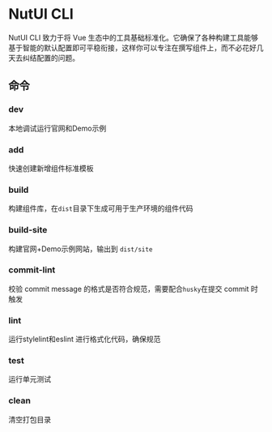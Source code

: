 # NutUI CLI

NutUI CLI 致力于将 Vue 生态中的工具基础标准化。它确保了各种构建工具能够基于智能的默认配置即可平稳衔接，这样你可以专注在撰写组件上，而不必花好几天去纠结配置的问题。


## 命令

### dev

本地调试运行官网和Demo示例


### add

快速创建新增组件标准模板

### build

构建组件库，在`dist`目录下生成可用于生产环境的组件代码

### build-site

构建官网+Demo示例网站，输出到 `dist/site`


### commit-lint

校验 commit message 的格式是否符合规范，需要配合`husky`在提交 commit 时触发

### lint

运行stylelint和eslint 进行格式化代码，确保规范

### test

运行单元测试


### clean

清空打包目录




